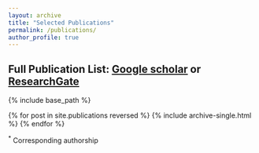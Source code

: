 ```yaml
---
layout: archive
title: "Selected Publications"
permalink: /publications/
author_profile: true
---
```


## Full Publication List: [Google scholar](https://scholar.google.com.sg/citations?user=MAG909MAAAAJ&hl=en) or [ResearchGate](https://www.researchgate.net/profile/Yi-Wang-569)

<!-- 
{% if author.googlescholar %}
  You can also find my articles on <u><a href="{{author.googlescholar}}">my Google Scholar profile</a>.</u>
{% endif %} -->

{% include base_path %}

{% for post in site.publications reversed %}
  {% include archive-single.html %}
{% endfor %}


<sup>*</sup> Corresponding authorship
